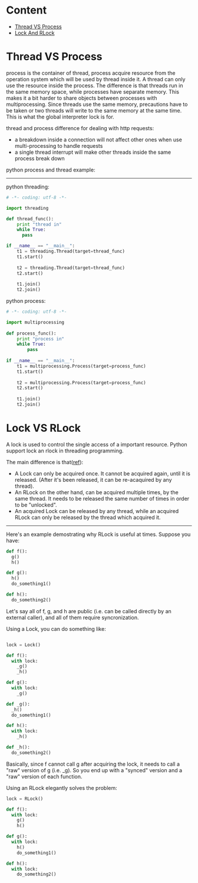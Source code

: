 # Content

* [Thread VS Process](#Thread-VS-Process)
* [Lock And RLock](#Lock-VS-RLock)

# Thread VS Process

process is the container of thread, process acquire resource from the operation system which 
will be used by thread inside it. A thread can only use the resource inside the process. The 
difference is that threads run in the same memory space, while processes have separate memory. 
This makes it a bit harder to share objects between processes with multiprocessing. Since threads 
use the same memory, precautions have to be taken or two threads will write to the same memory 
at the same time. This is what the global interpreter lock is for. 

thread and process difference for dealing with http requests:

- a breakdown inside a connection will not affect other ones when use multi-processing to handle requests
- a single thread interrupt will make other threads inside the same process break down

python process and thread example:

<hr>

python threading:

``` python
# -*- coding: utf-8 -*-

import threading

def thread_func():
    print "thread in"
    while True:
      pass  

if __name__ == "__main__":
    t1 = threading.Thread(target=thread_func)
    t1.start()
    
    t2 = threading.Thread(target=thread_func)
    t2.start()
    
    t1.join()
    t2.join()
```

python process:

``` python
# -*- coding: utf-8 -*-

import multiprocessing  
  
def process_func():   
    print "process in"  
    while True:  
        pass  
  
if __name__ == "__main__":  
    t1 = multiprocessing.Process(target=process_func)  
    t1.start()  
  
    t2 = multiprocessing.Process(target=process_func)  
    t2.start()  
      
    t1.join()  
    t2.join()  
```

# Lock VS RLock

A lock is used to control the single access of a important resource. Python support lock an rlock in threading programming.

The main difference is that([ref](http://stackoverflow.com/questions/22885775/what-is-the-difference-between-lock-and-rlock)):

- A Lock can only be acquired once. It cannot be acquired again, 
until it is released. (After it's been released, it can be re-acaquired by any thread).
- An RLock on the other hand, can be acquired multiple times, by the same thread. It needs 
to be released the same number of times in order to be "unlocked".
- An acquired Lock can be released by any thread, while an acquired 
RLock can only be released by the thread which acquired it.

<hr>

Here's an example demostrating why RLock is useful at times. Suppose you have:

``` python 
def f():
  g()
  h()

def g():
  h()
  do_something1()

def h():
  do_something2()
```

Let's say all of f, g, and h are public (i.e. can be called directly by an external caller), and 
all of them require syncronization.

Using a Lock, you can do something like:

``` python

lock = Lock()

def f():
  with lock:
    _g()
    _h()

def g():
  with lock:
    _g()

def _g():
  _h()
  do_something1()

def h():
  with lock:
    _h()

def _h():
  do_something2()

```

Basically, since f cannot call g after acquiring the lock, it needs to call 
a "raw" version of g (i.e. _g). So you end up with a "synced" version and a "raw" 
version of each function.

Using an RLock elegantly solves the problem:

``` python 
lock = RLock()

def f():
  with lock:
    g()
    h()

def g():
  with lock:
    h()
    do_something1()

def h():
  with lock:
    do_something2()
```
